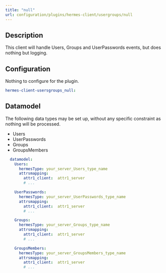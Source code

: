 ```yaml
---
title: "null"
url: configuration/plugins/hermes-client/usergroups/null
---
```


## Description

This client will handle Users, Groups and UserPasswords events, but does nothing but logging.

## Configuration

Nothing to configure for the plugin.

```yaml
hermes-client-usersgroups_null:
```

## Datamodel

The following data types may be set up, without any specific constraint as nothing will be processed.

- Users
- UserPasswords
- Groups
- GroupsMembers

```yaml
  datamodel:
    Users:
      hermesType: your_server_Users_type_name
      attrsmapping:
        attr1_client:  attr1_server
        # ...

    UserPasswords:
      hermesType: your_server_UserPasswords_type_name
      attrsmapping:
        attr1_client:  attr1_server
        # ...

    Groups:
      hermesType: your_server_Groups_type_name
      attrsmapping:
        attr1_client:  attr1_server
        # ...

    GroupsMembers:
      hermesType: your_server_GroupsMembers_type_name
      attrsmapping:
        attr1_client:  attr1_server
        # ...
```
